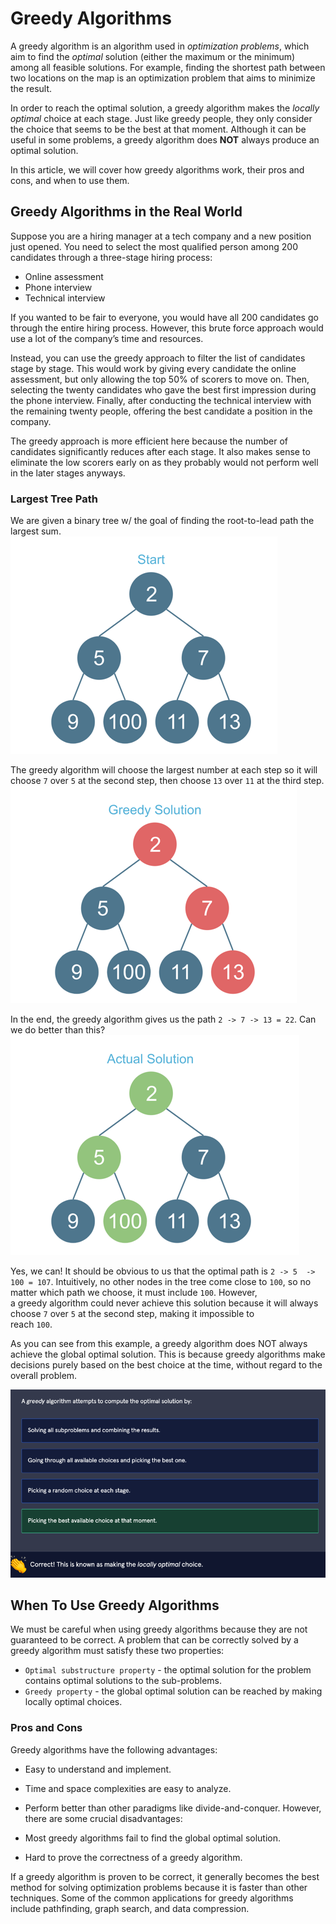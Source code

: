 # Greedy Algorithms

 A greedy algorithm is an algorithm used in _optimization problems_, which 
  aim to find the _optimal_ solution (either the maximum or the minimum) 
  among all feasible solutions. For example, finding the shortest path 
  between two locations on the map is an optimization problem that aims to 
  minimize the result.

 In order to reach the optimal solution, a greedy algorithm makes the 
  _locally optimal_ choice at each stage. Just like greedy people, they only 
  consider the choice that seems to be the best at that moment. Although 
  it can be useful in some problems, a greedy algorithm does **NOT** always 
  produce an optimal solution.

 In this article, we will cover how greedy algorithms work, their pros and 
 cons, and when to use them.
 
## Greedy Algorithms in the Real World

 Suppose you are a hiring manager at a tech company and a new position 
 just opened. You need to select the most qualified person among 200 candidates through a three-stage hiring process:

- Online assessment
- Phone interview
- Technical interview

 If you wanted to be fair to everyone, you would have all 200 candidates 
  go through the entire hiring process. However, this brute force approach 
  would use a lot of the company’s time and resources.

 Instead, you can use the greedy approach to filter the list of candidates 
  stage by stage. This would work by giving every candidate the online 
  assessment, but only allowing the top 50% of scorers to move on. Then, 
  selecting the twenty candidates who gave the best first impression 
  during the phone interview. Finally, after conducting the technical 
  interview with the remaining twenty people, offering the best candidate 
  a position in the company.

The greedy approach is more efficient here because the number of 
 candidates significantly reduces after each stage. It also makes sense to 
 eliminate the low scorers early on as they probably would not perform 
 well in the later stages anyways.

### Largest Tree Path

We are given a binary tree w/ the goal of finding the root-to-lead path the 
largest sum.
![](../../img/img_10.png)

The greedy algorithm will choose the largest number at each step so it 
will choose `7` over `5` at the second step, then choose `13` over `11` at 
the third step. 
![](../../img/img_11.png)

In the end, the greedy algorithm gives us the path `2 -> 7 -> 13 = 22`. 
Can we do better than this? 
![](../../img/img_12.png)

 Yes, we can! It should be obvious to us that the optimal path is `2 -> 5 
 -> 100 = 107`. Intuitively, no other nodes in the tree come close to 
 `100`,  so no matter which path we choose, it must include `100`. However,  
 a greedy algorithm could never achieve this solution because it will 
 always  choose `7` over `5` at the second step, making it impossible to  
 reach `100`.

 As you can see from this example, a greedy algorithm does NOT always 
  achieve the global optimal solution. This is because greedy algorithms 
  make decisions purely based on the best choice at the time, without 
 regard to the overall problem.

![](../../img/img_13.png)

## When To Use Greedy Algorithms

 We must be careful when using greedy algorithms because they are not 
  guaranteed to be correct. A problem that can be correctly solved by a 
  greedy algorithm must satisfy these two properties:

- `Optimal substructure property` -  the optimal solution for the problem 
contains optimal solutions to the sub-problems.
- `Greedy property` -  the global optimal solution can be reached by making 
locally optimal choices.


### Pros and Cons
Greedy algorithms have the following advantages:

- Easy to understand and implement.
- Time and space complexities are easy to analyze.
- Perform better than other paradigms like divide-and-conquer.
However, there are some crucial disadvantages:

- Most greedy algorithms fail to find the global optimal solution.
- Hard to prove the correctness of a greedy algorithm.

 If a greedy algorithm is proven to be correct, it generally becomes the 
  best method for solving optimization problems because it is faster than 
  other techniques. Some of the common applications for greedy algorithms 
 include pathfinding, graph search, and data compression.
 
